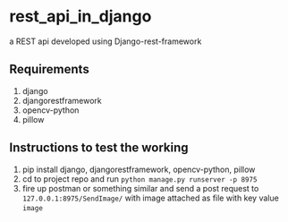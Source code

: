 # rest_api_in_django
a REST api developed using Django-rest-framework

## Requirements
1. django
2. djangorestframework
3. opencv-python
4. pillow

## Instructions to test the working
1. pip install django, djangorestframework, opencv-python, pillow
2. cd to project repo and run 
```python manage.py runserver -p 8975```
3. fire up postman or something similar and send a post request to ```127.0.0.1:8975/SendImage/``` with image attached as file with key value ```image```


